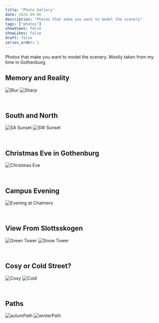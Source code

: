 ```yaml
---
title: "Photo Gallery"
date: 2024-09-06
description: "Photos that make you want to model the scenery"
tags: ["photos"]
showViews: false
showLikes: false
draft: false
series_order: 1
---
```


Photos that make you want to model the scenery. Mostly taken from my time in Gothenburg.

<!--more-->

## Memory and Reality
![Blur](blurSnowCity.jpg)
![Sharp](snowSharp.jpg)

<br>

## South and North
![SA Sunset](SA_Sunset.jpg)
![SW Sunset](daysEnd.jpg)

<br>

## Christmas Eve in Gothenburg

![Christmas Eve](chEve.jpg)

<br>

## Campus Evening
![Evening at Chalmers](ChalmersDream.jpg)

<br>

## View From Slottsskogen
![Green Tower](reflectedClockTower.jpg)
![Snow Tower](SnowTower.jpg)


<br>

## Cosy or Cold Street?
![Cosy](cosyStreet.jpg)
![Cold](coldStreet.jpg)

<br>

## Paths
![autumPath](autumPath.jpg)
![winterPath](hutInSnow.jpg)